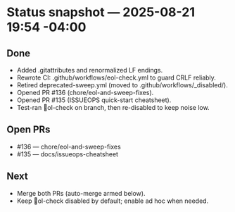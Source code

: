 <!-- status: stub; target: 150+ words -->
<!-- status: stub; target: 150+ words -->
<!-- status: stub; target: 150+ words -->
<!-- status: stub; target: 150+ words -->
<!-- status: stub; target: 150+ words -->
# Status snapshot — 2025-08-21 19:54 -04:00

## Done
- Added .gitattributes and renormalized LF endings.
- Rewrote CI: .github/workflows/eol-check.yml to guard CRLF reliably.
- Retired deprecated-sweep.yml (moved to .github/workflows/_disabled/).
- Opened PR #136 (chore/eol-and-sweep-fixes).
- Opened PR #135 (ISSUEOPS quick-start cheatsheet).
- Test-ran ol-check on branch, then re-disabled to keep noise low.

## Open PRs
- #136 — chore/eol-and-sweep-fixes
- #135 — docs/issueops-cheatsheet

## Next
- Merge both PRs (auto-merge armed below).
- Keep ol-check disabled by default; enable ad hoc when needed.






